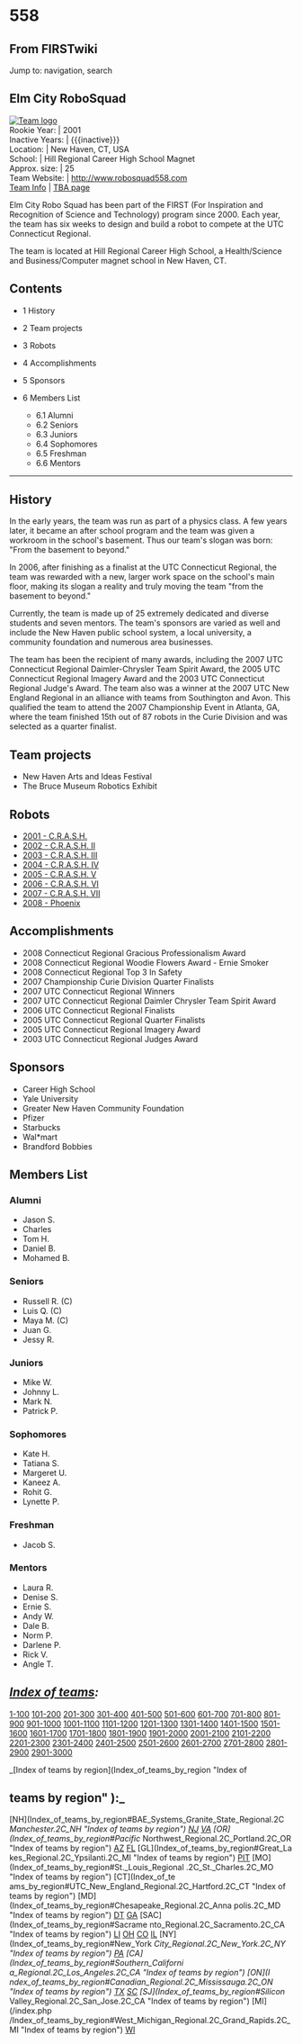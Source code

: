 # 558

## From FIRSTwiki

Jump to: navigation, search

## Elm City RoboSquad

[![Team logo](/media/7/71/Logo2007.gif)](Image:Logo2007.gif "Team
logo")<br>
Rookie Year: | 2001<br>
Inactive Years: | {{{inactive}}}<br>
Location: | New Haven, CT, USA<br>
School: | Hill Regional Career High School Magnet<br>
Approx. size: | 25<br>
Team Website: | <http://www.robosquad558.com><br>
[Team Info](https://my.usfirst.org/myarea/index.lasso?page=teaminfo&team=558 "https://my.usfirst.org/myarea/index.lasso?page=teaminfo&team=558") | [TBA page](http://www.thebluealliance.net/tbatv/team.php?team=558 "http://www.thebluealliance.net/tbatv/team.php?team=558")

Elm City Robo Squad has been part of the FIRST (For Inspiration and Recognition of Science and Technology) program since 2000\. Each year, the team has six weeks to design and build a robot to compete at the UTC Connecticut Regional.

The team is located at Hill Regional Career High School, a Health/Science and Business/Computer magnet school in New Haven, CT.

## Contents

- 1 History
- 2 Team projects
- 3 Robots
- 4 Accomplishments
- 5 Sponsors
- 6 Members List

  - 6.1 Alumni
  - 6.2 Seniors
  - 6.3 Juniors
  - 6.4 Sophomores
  - 6.5 Freshman
  - 6.6 Mentors

--------------------------------------------------------------------------------

## History

In the early years, the team was run as part of a physics class. A few years later, it became an after school program and the team was given a workroom in the school's basement. Thus our team's slogan was born: "From the basement to beyond."

In 2006, after finishing as a finalist at the UTC Connecticut Regional, the team was rewarded with a new, larger work space on the school's main floor, making its slogan a reality and truly moving the team "from the basement to beyond."

Currently, the team is made up of 25 extremely dedicated and diverse students and seven mentors. The team's sponsors are varied as well and include the New Haven public school system, a local university, a community foundation and numerous area businesses.

The team has been the recipient of many awards, including the 2007 UTC Connecticut Regional Daimler-Chrysler Team Spirit Award, the 2005 UTC Connecticut Regional Imagery Award and the 2003 UTC Connecticut Regional Judge's Award. The team also was a winner at the 2007 UTC New England Regional in an alliance with teams from Southington and Avon. This qualified the team to attend the 2007 Championship Event in Atlanta, GA, where the team finished 15th out of 87 robots in the Curie Division and was selected as a quarter finalist.

## Team projects

- New Haven Arts and Ideas Festival
- The Bruce Museum Robotics Exhibit

## Robots

- [2001 - C.R.A.S.H.](/index.php?title=558_in_2001&action=edit "558 in 2001")
- [2002 - C.R.A.S.H. II](/index.php?title=558_in_2002&action=edit "558 in 2002")
- [2003 - C.R.A.S.H. III](/index.php?title=558_in_2003&action=edit "558 in 2003")
- [2004 - C.R.A.S.H. IV](/index.php?title=558_in_2004&action=edit "558 in 2004")
- [2005 - C.R.A.S.H. V](/index.php?title=558_in_2005&action=edit "558 in 2005")
- [2006 - C.R.A.S.H. VI](/index.php?title=558_in_2006&action=edit "558 in 2006")
- [2007 - C.R.A.S.H. VII](/index.php?title=558_in_2007&action=edit "558 in 2007")
- [2008 - Phoenix](Phoenix_%28558%29 "Phoenix \(558\)")

## Accomplishments

- 2008 Connecticut Regional Gracious Professionalism Award
- 2008 Connecticut Regional Woodie Flowers Award - Ernie Smoker
- 2008 Connecticut Regional Top 3 In Safety
- 2007 Championship Curie Division Quarter Finalists
- 2007 UTC Connecticut Regional Winners
- 2007 UTC Connecticut Regional Daimler Chrysler Team Spirit Award
- 2006 UTC Connecticut Regional Finalists
- 2005 UTC Connecticut Regional Quarter Finalists
- 2005 UTC Connecticut Regional Imagery Award
- 2003 UTC Connecticut Regional Judges Award

## Sponsors

- Career High School
- Yale University
- Greater New Haven Community Foundation
- Pfizer
- Starbucks
- Wal*mart
- Brandford Bobbies

## Members List

### Alumni

- Jason S.
- Charles
- Tom H.
- Daniel B.
- Mohamed B.

### Seniors

- Russell R. (C)
- Luis Q. (C)
- Maya M. (C)
- Juan G.
- Jessy R.

### Juniors

- Mike W.
- Johnny L.
- Mark N.
- Patrick P.

### Sophomores

- Kate H.
- Tatiana S.
- Margeret U.
- Kaneez A.
- Rohit G.
- Lynette P.

### Freshman

- Jacob S.

### Mentors

- Laura R.
- Denise S.
- Ernie S.
- Andy W.
- Dale B.
- Norm P.
- Darlene P.
- Rick V.
- Angle T.

## _[Index of teams](Index_of_teams "Index of teams"):_

[1-100](Index_of_teams#1-100 "Index of teams") [101-200](Index_of_teams#101-200 "Index of teams") [201-300](Index_of_teams#201-300 "Index of teams") [301-400](Index_of_teams#301-400 "Index of teams") [401-500](Index_of_teams#401-500 "Index of teams") [501-600](Index_of_teams#501-600 "Index of teams") [601-700](Index_of_teams#601-700 "Index of teams") [701-800](Index_of_teams#701-800 "Index of teams") [801-900](Index_of_teams#801-900 "Index of teams") [901-1000](Index_of_teams#901-1000 "Index of teams") [1001-1100](Index_of_teams#1001-1100 "Index of teams") [1101-1200](Index_of_teams#1101-1200 "Index of teams") [1201-1300](Index_of_teams#1201-1300 "Index of teams") [1301-1400](Index_of_teams#1301-1400 "Index of teams") [1401-1500](Index_of_teams#1401-1500 "Index of teams") [1501-1600](Index_of_teams#1501-1600 "Index of teams") [1601-1700](Index_of_teams#1601-1700 "Index of teams") [1701-1800](Index_of_teams#1701-1800 "Index of teams") [1801-1900](Index_of_teams#1801-1900 "Index of teams") [1901-2000](Index_of_teams#1901-2000 "Index of teams") [2001-2100](Index_of_teams#2001-2100 "Index of teams") [2101-2200](Index_of_teams#2101-2200 "Index of teams") [2201-2300](Index_of_teams#2201-2300 "Index of teams") [2301-2400](Index_of_teams#2301-2400 "Index of teams") [2401-2500](Index_of_teams#2401-2500 "Index of teams") [2501-2600](Index_of_teams#2501-2600 "Index of teams") [2601-2700](Index_of_teams#2601-2700 "Index of teams") [2701-2800](Index_of_teams#2701-2800 "Index of teams") [2801-2900](Index_of_teams#2801-2900 "Index of teams") [2901-3000](Index_of_teams#2901-3000 "Index of teams")

_[Index of teams by region](Index_of_teams_by_region "Index of

## teams by region" ):_

[NH](Index_of_teams_by_region#BAE_Systems_Granite_State_Regional.2C
_Manchester.2C_NH "Index of teams by region") [NJ](Index_of_teams_by_region#New_Jersey_Regional.2C_Trenton.2C_NJ "Index of teams by region") [VA](Index_of_teams_by_region#NASA.2FVCU_Regional.2C_Richmond.2C_VA "Index of teams by region") [OR](Index_of_teams_by_region#Pacific_
Northwest_Regional.2C_Portland.2C_OR "Index of teams by region") [AZ](Index_of_teams_by_region#Arizona_Regional.2C_Phoenix.2C_AZ "Index of teams by region") [FL](Index_of_teams_by_region#Florida_Regional.2C_Orlando.2C_FL "Index of teams by region") [GL](Index_of_teams_by_region#Great_La
kes_Regional.2C_Ypsilanti.2C_MI "Index of teams by region") [PIT](Index_of_teams_by_region#Pittsburgh_Regional.2C_Pittsburgh.2C_PA "Index of
teams by region") [MO](Index_of_teams_by_region#St._Louis_Regional
.2C_St._Charles.2C_MO "Index of teams by region") [CT](Index_of_te
ams_by_region#UTC_New_England_Regional.2C_Hartford.2C_CT "Index of teams by
region") [MD](Index_of_teams_by_region#Chesapeake_Regional.2C_Anna
polis.2C_MD "Index of teams by region") [DT](Index_of_teams_by_region#Detroit_Regional.2C_Detroit.2C_MI "Index of teams by region") [GA](Index_of_teams_by_region#Peachtree_Regional.2C_Duluth.2C_GA "Index of teams by region") [SAC](Index_of_teams_by_region#Sacrame
nto_Regional.2C_Sacramento.2C_CA "Index of teams by region") [LI](Index_of_teams_by_region#SBPLI_Long_Island_Regional.2C_Brentwood.2C_NY "Index
of teams by region") [OH](Index_of_teams_by_region#Buckeye_Regional.2C_Cleveland.2C_OH "Index of teams by region") [CO](Index_of_teams_by_region#Colorado_Regional.2C_Denver.2C_CO "Index of teams by region") [IL](Index_of_teams_by_region#Midwest_Regional.2C_Evanston.2C_IL "Index of teams by region") [NY](Index_of_teams_by_region#New_York
_City_Regional.2C_New_York.2C_NY "Index of teams by region") [PA](Index_of_teams_by_region#Philadelphia_Regional.2C_Philadelphia.2C_PA "Index of
teams by region") [CA](Index_of_teams_by_region#Southern_Californi
a_Regional.2C_Los_Angeles.2C_CA "Index of teams by region") [ON](I
ndex_of_teams_by_region#Canadian_Regional.2C_Mississauga.2C_ON "Index of teams
by region") [TX](Index_of_teams_by_region#Lone_Star_Regional.2C_Houston.2C_TX "Index of teams by region") [SC](Index_of_teams_by_region#Palmetto_Regional.2C_Columbia.2C_SC "Index of teams by region") [SJ](Index_of_teams_by_region#Silicon_
Valley_Regional.2C_San_Jose.2C_CA "Index of teams by region") [MI](/index.php
/Index_of_teams_by_region#West_Michigan_Regional.2C_Grand_Rapids.2C_MI "Index
of teams by region") [WI](Index_of_teams_by_region#Wisconsin_Regional.2C_Milwaukee.2C_WI "Index of teams by region")
